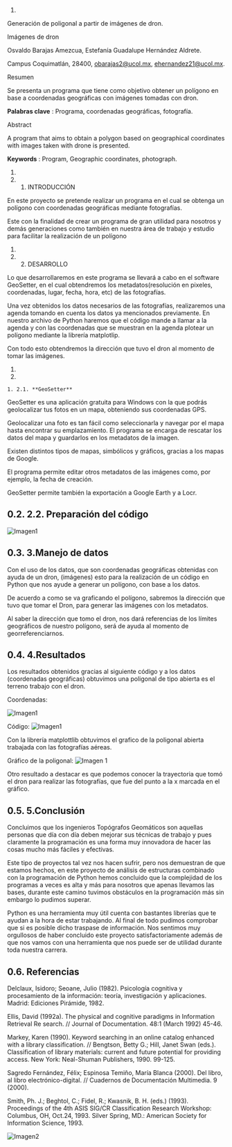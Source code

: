 1.
Generación de poligonal a partir de imágenes de dron.

Imágenes de dron

Osvaldo Barajas Amezcua, Estefanía Guadalupe Hernández Aldrete.

  Campus Coquimatlán, 28400, [obarajas2@ucol.mx](mailto:obarajas2@ucol.mx),  ehernandez21@ucol.mx.

Resumen

Se presenta un programa que tiene como objetivo obtener un polígono en base a coordenadas geográficas con imágenes tomadas con dron.

**Palabras clave** : Programa, coordenadas geográficas, fotografía.

Abstract

A program that aims to obtain a polygon based on geographical coordinates with images taken with drone is presented.



**Keywords** : Program, Geographic coordinates, photograph.

1.
  1. 1. INTRODUCCIÓN

En este proyecto se pretende realizar un programa en el cual se obtenga un polígono con coordenadas geográficas mediante fotografías.

Este con la finalidad de crear un programa de gran utilidad para nosotros y demás generaciones como también en nuestra área de trabajo y estudio para facilitar la realización de un polígono

1.
  1. 2. DESARROLLO

Lo que desarrollaremos en este programa se llevará a cabo en el software GeoSetter, en el cual obtendremos los metadatos(resolución en pixeles, coordenadas, lugar, fecha, hora, etc) de las fotografías.

Una vez obtenidos los datos necesarios de las fotografías, realizaremos una agenda tomando en cuenta los datos ya mencionados previamente. En nuestro archivo de Python haremos que el código mande a llamar a la agenda y con las coordenadas que se muestran en la agenda plotear un polígono mediante la librería matplotlip.

Con todo esto obtendremos la dirección que tuvo el dron al momento de tomar las imágenes.

1.
  1.
    1. 2.1. **GeoSetter**

GeoSetter es una aplicación gratuita para Windows con la que podrás geolocalizar tus fotos en un mapa, obteniendo sus coordenadas GPS.

Geolocalizar una foto es tan fácil como seleccionarla y navegar por el mapa hasta encontrar su emplazamiento. El programa se encarga de rescatar los datos del mapa y guardarlos en los metadatos de la imagen.

Existen distintos tipos de mapas, simbólicos y gráficos, gracias a los mapas de Google.

El programa permite editar otros metadatos de las imágenes como, por ejemplo, la fecha de creación.

GeoSetter permite también la exportación a Google Earth y a Locr.


## 0.2. 2.2. Preparación del código
![Imagen1](https://raw.githubusercontent.com/Osvaldo-Barajas/Proyecto-Programacion/master/Imagenes/codigo.png)
 
## 0.3. 3.Manejo de datos

Con el uso de los datos, que son coordenadas geográficas obtenidas con ayuda de un dron, (imágenes) esto para la realización de un código en Python que nos ayude a generar un polígono, con base a los datos.

De acuerdo a como se va graficando el polígono, sabremos la dirección que tuvo que tomar el Dron, para generar las imágenes con los metadatos.

Al saber la dirección que tomo el dron, nos dará referencias de los límites geográficos de nuestro polígono, será de ayuda al momento de georreferenciarnos.

## 0.4. 4.Resultados

Los resultados obtenidos gracias al siguiente código y a los datos (coordenadas geográficas) obtuvimos una poligonal de tipo abierta es el terreno trabajo con el dron.

Coordenadas:

 ![Imagen1](https://raw.githubusercontent.com/Osvaldo-Barajas/Proyecto-Programacion/master/Imagenes/coordenadas.png)

Código:
![Imagen1](https://raw.githubusercontent.com/Osvaldo-Barajas/Proyecto-Programacion/master/Imagenes/codigo.png)

Con la librería matplottlib obtuvimos el grafico de la poligonal abierta trabajada con las fotografías aéreas.

Gráfico de la poligonal:
![Imagen 1](https://github.com/Osvaldo-Barajas/Proyecto-Programacion/blob/master/Imagenes/poligonal.png)

Otro resultado a destacar es que podemos conocer la trayectoria que tomó el dron para realizar las fotografías, que fue del punto a la x marcada en el gráfico.

## 0.5. 5.Conclusión

Concluimos que los ingenieros Topógrafos Geomáticos son aquellas personas que día con día deben mejorar sus técnicas de trabajo y pues claramente la programación es una forma muy innovadora de hacer las cosas mucho más fáciles y efectivas.

Este tipo de proyectos tal vez nos hacen sufrir, pero nos demuestran de que estamos hechos, en este proyecto de análisis de estructuras combinado con la programación de Python hemos concluido que la complejidad de los programas a veces es alta y más para nosotros que apenas llevamos las bases, durante este camino tuvimos obstáculos en la programación más sin embargo lo pudimos superar.

Python es una herramienta muy útil cuenta con bastantes librerías que te ayudan a la hora de estar trabajando. Al final de todo pudimos comprobar que si es posible dicho traspase de información. Nos sentimos muy orgullosos de haber concluido este proyecto satisfactoriamente además de que nos vamos con una herramienta que nos puede ser de utilidad durante toda nuestra carrera.

## 0.6. Referencias

Delclaux, Isidoro; Seoane, Julio (1982). Psicología cognitiva y procesamiento de la información: teoría, investigación y aplicaciones. Madrid: Ediciones Pirámide, 1982.

Ellis, David (1992a). The physical and cognitive paradigms in Information Retrieval Re search. // Journal of Documentation. 48:1 (March 1992) 45-46.

Markey, Karen (1990). Keyword searching in an online catalog enhanced with a library classification. // Bengtson, Betty G.; Hill, Janet Swan (eds.). Classification of library materials: current and future potential for providing access. New York: Neal-Shuman Publishers, 1990. 99-125.

Sagredo Fernández, Félix; Espinosa Temiño, María Blanca (2000). Del libro, al libro electrónico-digital. // Cuadernos de Documentación Multimedia. 9 (2000).

Smith, Ph. J.; Beghtol, C.; Fidel, R.; Kwasnik, B. H. (eds.) (1993). Proceedings of the 4th ASIS SIG/CR Classification Research Workshop: Columbus, OH, Oct.24, 1993. Silver Spring, MD.: American Society for Information Science, 1993.


![Imagen2](https://raw.githubusercontent.com/Osvaldo-Barajas/Proyecto-Programacion/master/Imagenes/POSTER.png)

